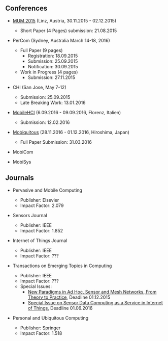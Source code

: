 ## Conferences

* [MUM 2015](http://www.mum-conf.org/2015) (Linz, Austria, 30.11.2015 - 02.12.2015)
  * Short Paper (4 Pages) submission: 21.08.2015


* PerCom (Sydney, Australia March 14-18, 2016)
  * Full Paper (9 pages)
    * Registration: 18.09.2015
    * Submission: 25.09.2015
    * Notification: 30.09.2015
  * Work in Progress (4 pages)
    * Submission: 27.11.2015

* CHI (San Jose, May 7-12)
	* Submission: 25.09.2015
	* Late Breaking Work: 13.01.2016

* [MobileHCI](http://mobilehci.acm.org/2016/calls/papers) (6.09.2016 - 09.09.2016, Florenz, Italien)
  * Submission: 12.02.2016

* [Mobiquitous](http://mobiquitous.org/2016) (28.11.2016 - 01.12.2016, Hiroshima, Japan)
  * Full Paper Submission: 31.03.2016

* MobiCom

* MobiSys

## Journals

* Pervasive and Mobile Computing
  * Publisher: Elsevier
  * Impact Factor: 2.079

* Sensors Journal
  * Publisher: IEEE
  * Impact Factor: 1.852

* Internet of Things Journal
  * Publisher: IEEE
  * Impact Factor: ???

* Transactions on Emerging Topics in Computing
  * Publisher: IEEE
  * Impact Factor: ???
  * Special Issues:
    * [New Paradigms in Ad Hoc, Sensor and Mesh Networks, From Theory to Practice](http://www.computer.org/cms/Computer.org/transactions/cfps/cfp_tetcsi_npahsmntp.pdf), Deadline 01.12.2015
    * [Special Issue on Sensor Data Computing as a Service in Internet of Things](http://www.computer.org/cms/Computer.org/transactions/cfps/cfp_tetcsi_sdcsiot.pdf), Deadline 01.06.2016

* Personal and Ubiquitous Computing
  * Publisher: Springer
  * Impact Factor: 1.518
